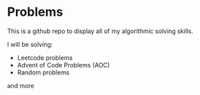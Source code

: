 # Problems

This is a github repo to display all of my algorithmic solving skills.

I will be solving:
- Leetcode problems
- Advent of Code Problems (AOC)
- Random problems

and more
